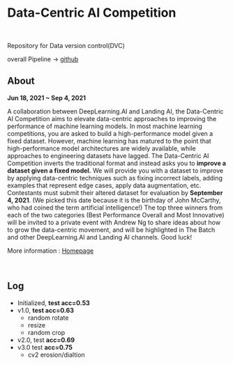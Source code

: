 # Data-Centric AI Competition

<br>

Repository for Data version control(DVC)

overall Pipeline -> [github]()

## About

**Jun 18, 2021 ~ Sep 4, 2021**

A collaboration between DeepLearning.AI and Landing AI, the Data-Centric AI Competition aims to elevate data-centric approaches to improving the performance of machine learning models. In most machine learning competitions, you are asked to build a high-performance model given a fixed dataset. However, machine learning has matured to the point that high-performance model architectures are widely available, while approaches to engineering datasets have lagged. The Data-Centric AI Competition inverts the traditional format and instead asks you to **improve a dataset given a fixed model.** We will provide you with a dataset to improve by applying data-centric techniques such as fixing incorrect labels, adding examples that represent edge cases, apply data augmentation, etc. Contestants must submit their altered dataset for evaluation by **September 4, 2021**. (We picked this date because it is the birthday of John McCarthy, who had coined the term artificial intelligence!) The top three winners from each of the two categories (Best Performance Overall and Most Innovative) will be invited to a private event with Andrew Ng to share ideas about how to grow the data-centric movement, and will be highlighted in The Batch and other DeepLearning.AI and Landing AI channels. Good luck!



More information : [Homepage](https://https-deeplearning-ai.github.io/data-centric-comp/?utm_source=thebatch&utm_medium=newsletter&utm_campaign=dc-ai-competition&utm_content=dl-ai)

<br>

## Log

-  Initialized, **test acc=0.53**
- v1.0, **test acc=0.63**
  - random rotate
  - resize
  - random crop
- v2.0, test **acc=0.69**
- v3.0 test **acc=0.75**
  - cv2 erosion/dialtion

